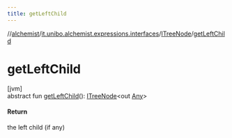 ```yaml
---
title: getLeftChild
---
```

//[alchemist](../../../index.html)/[it.unibo.alchemist.expressions.interfaces](../index.html)/[ITreeNode](index.html)/[getLeftChild](get-left-child.html)



# getLeftChild



[jvm]\
abstract fun [getLeftChild](get-left-child.html)(): [ITreeNode](index.html)<out [Any](https://kotlinlang.org/api/latest/jvm/stdlib/kotlin/-any/index.html)>



#### Return



the left child (if any)




